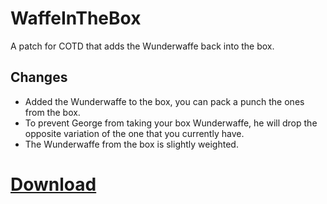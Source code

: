 # WaffeInTheBox
A patch for COTD that adds the Wunderwaffe back into the box.

## Changes
- Added the Wunderwaffe to the box, you can pack a punch the ones from the box.
- To prevent George from taking your box Wunderwaffe, he will drop the opposite variation of the one that you currently have.
- The Wunderwaffe from the box is slightly weighted.

# [Download](https://github.com/BlackOpsOne/WaffeInTheBox/releases/download/map-patch/zombie_coast_patch.ff)